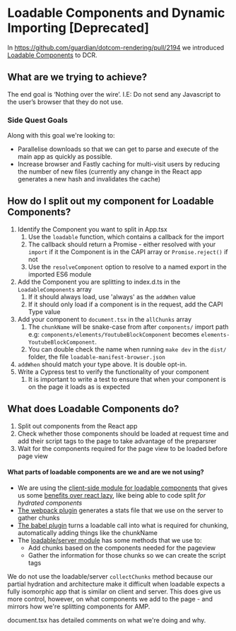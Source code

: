 # Loadable Components and Dynamic Importing [Deprecated]

In https://github.com/guardian/dotcom-rendering/pull/2194 we introduced [Loadable Components](https://loadable-components.com/) to DCR.

## What are we trying to achieve?

The end goal is ‘Nothing over the wire’. I.E: Do not send any Javascript to the user’s browser that they do not use.

### Side Quest Goals

Along with this goal we're looking to:

-   Parallelise downloads so that we can get to parse and execute of the main app as quickly as possible.
-   Increase browser and Fastly caching for multi-visit users by reducing the number of new files (currently any change in the React app generates a new hash and invalidates the cache)

## How do I split out my component for Loadable Components?

1. Identify the Component you want to split in App.tsx
    1. Use the `loadable` function, which contains a callback for the import
    2. The callback should return a Promise - either resolved with your `import` if it the Component is in the CAPI array or `Promise.reject()` if not
    3. Use the `resolveComponent` option to resolve to a named export in the imported ES6 module
2. Add the Component you are splitting to index.d.ts in the `LoadableComponents` array
    1. If it should always load, use 'always' as the `addWhen` value
    2. If it should only load if a component is in the request, add the CAPI Type value
3. Add your component to `document.tsx` in the `allChunks` array
    1. The `chunkName` will be snake-case from after `components/` import path e.g: `components/elements/YoutubeBlockComponent` becomes `elements-YoutubeBlockComponent`.
    2. You can double check the name when running `make dev` in the `dist/` folder, the file `loadable-manifest-browser.json`
4. `addWhen` should match your type above. It is double opt-in.
5. Write a Cypress test to verify the functionality of your component
    1. It is important to write a test to ensure that when your component is on the page it loads as is expected

## What does Loadable Components do?

1. Split out components from the React app
2. Check whether those components should be loaded at request time and add their script tags to the page to take advantage of the preparsrer
3. Wait for the components required for the page view to be loaded before page view

#### What parts of loadable components are we and are we not using?

-   We are using the [client-side module for loadable components](https://loadable-components.com/docs/api-loadable-component/) that gives us some [benefits over react lazy](https://loadable-components.com/docs/loadable-vs-react-lazy/), like being able to code split _for hydrated components_
-   [The webpack plugin](https://loadable-components.com/docs/api-loadable-webpack-plugin/) generates a stats file that we use on the server to gather chunks
-   [The babel plugin](https://loadable-components.com/docs/babel-plugin/#babel-plugin) turns a loadable call into what is required for chunking, automatically adding things like the chunkName
-   The [loadable/server module](https://loadable-components.com/docs/api-loadable-server/) has some methods that we use to:
    -   Add chunks based on the components needed for the pageview
    -   Gather the information for those chunks so we can create the script tags

We do not use the loadable/server `collectChunks` method because our partial hydration and architecture make it difficult when loadable expects a fully isomorphic app that is similar on client and server. This does give us more control, however, on what components we add to the page - and mirrors how we're splitting components for AMP.

document.tsx has detailed comments on what we're doing and why.
